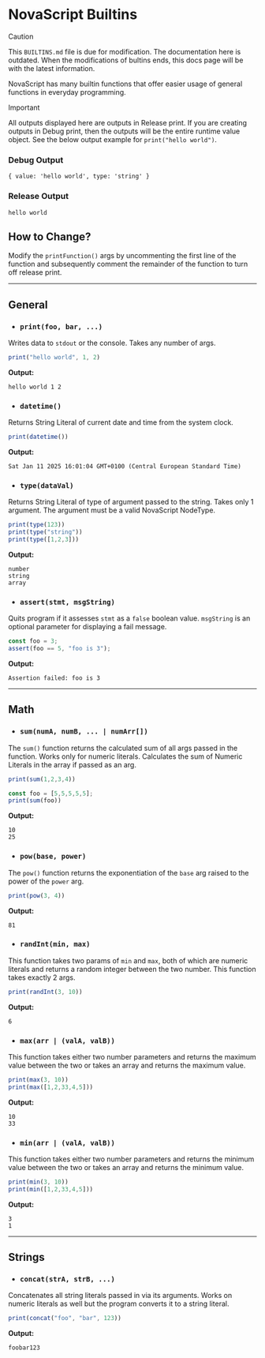# NovaScript Builtins

> [!CAUTION]
> This `BUILTINS.md` file is due for modification. The documentation here is outdated.
> When the modifications of bultins ends, this docs page will be with the latest information.

NovaScript has many builtin functions that offer easier usage of general functions in everyday programming.

> [!IMPORTANT]
> All outputs displayed here are outputs in Release print. If you are creating outputs in Debug print, then the outputs will
> be the entire runtime value object. See the below output example for `print("hello world")`.
> 
> ### Debug Output
> ```text
> { value: 'hello world', type: 'string' }
> ```
> ### Release Output
> ```text
> hello world
> ``` 
> ## How to Change?
> Modify the `printFunction()` args by uncommenting the first line of the function and subsequently
> comment the remainder of the function to turn off release print.

---

## General

- ### `print(foo, bar, ...)`

Writes data to `stdout` or the console. Takes any number of args.

```javascript
print("hello world", 1, 2)
```

**Output:**

```text
hello world 1 2
```

- ### `datetime()`

Returns String Literal of current date and time from the system clock.

```javascript
print(datetime())
```

**Output:**

```text
Sat Jan 11 2025 16:01:04 GMT+0100 (Central European Standard Time)
```

- ### `type(dataVal)`

Returns String Literal of type of argument passed to the string. Takes only 1 argument.
The argument must be a valid NovaScript NodeType.

```javascript
print(type(123))
print(type("string"))
print(type([1,2,3]))
```

**Output:**

```text
number
string
array
```

- ### `assert(stmt, msgString)`

Quits program if it assesses `stmt` as a `false` boolean value.
`msgString` is an optional parameter for displaying a fail message.

```javascript
const foo = 3;
assert(foo == 5, "foo is 3");
```

**Output:**

```text
Assertion failed: foo is 3
```

---

## Math

- ### `sum(numA, numB, ... | numArr[])`

The `sum()` function returns the calculated sum of all args passed in the function.
Works only for numeric literals. Calculates the sum of Numeric Literals in the array if passed
as an arg.

```javascript
print(sum(1,2,3,4))

const foo = [5,5,5,5,5];
print(sum(foo))
```
**Output:**
```text
10
25
```

- ### `pow(base, power)`

The `pow()` function returns the exponentiation of the `base` arg raised to the power of the `power` arg.

```javascript
print(pow(3, 4))
```
**Output:**
```text
81
```

- ### `randInt(min, max)`

This function takes two params of `min` and `max`, both of which are numeric literals and returns a random integer between the two number.
This function takes exactly 2 args.

```javascript
print(randInt(3, 10))
```
**Output:**
```text
6
```

- ### `max(arr | (valA, valB))`

This function takes either two number parameters and returns the maximum value between the two or takes an array and returns the maximum value.

```javascript
print(max(3, 10))
print(max([1,2,33,4,5]))
```
**Output:**
```text
10
33
```

- ### `min(arr | (valA, valB))`

This function takes either two number parameters and returns the minimum value between the two or takes an array and returns the minimum value.

```javascript
print(min(3, 10))
print(min([1,2,33,4,5]))
```
**Output:**
```text
3
1
```

---

## Strings

- ### `concat(strA, strB, ...)`

Concatenates all string literals passed in via its arguments. Works on numeric literals as well but the program converts it to a string literal.

```javascript
print(concat("foo", "bar", 123))
```
**Output:**
```text
foobar123
```

